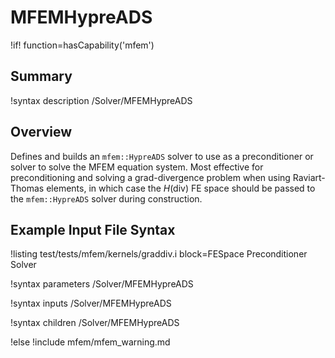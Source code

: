 # MFEMHypreADS

!if! function=hasCapability('mfem')

## Summary

!syntax description /Solver/MFEMHypreADS

## Overview

Defines and builds an `mfem::HypreADS` solver to use as a preconditioner or solver to solve the
MFEM equation system. Most effective for preconditioning and solving a grad-divergence problem when using
Raviart-Thomas elements, in which case the $H(\mathrm{div})$ FE space should be passed to the
`mfem::HypreADS` solver during construction.

## Example Input File Syntax

!listing test/tests/mfem/kernels/graddiv.i block=FESpace Preconditioner Solver

!syntax parameters /Solver/MFEMHypreADS

!syntax inputs /Solver/MFEMHypreADS

!syntax children /Solver/MFEMHypreADS

!else
!include mfem/mfem_warning.md
